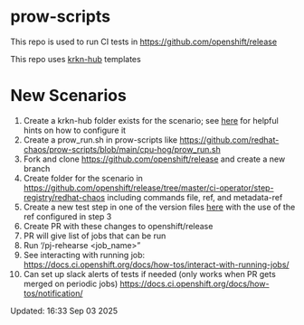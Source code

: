 # prow-scripts

This repo is used to run CI tests in https://github.com/openshift/release

This repo uses [krkn-hub](https://github.com/krkn-chaos/krkn-hub) templates 


# New Scenarios

1. Create a krkn-hub folder exists for the scenario; see [here](https://krkn-chaos.dev/docs/developers-guide/editing-krkn-hub/) for helpful hints on how to configure it
2. Create a prow_run.sh in prow-scripts like https://github.com/redhat-chaos/prow-scripts/blob/main/cpu-hog/prow_run.sh
3. Fork and clone https://github.com/openshift/release and create a new branch
4. Create folder for the scenario in https://github.com/openshift/release/tree/master/ci-operator/step-registry/redhat-chaos including commands file, ref, and metadata-ref
5. Create a new test step in one of the version files [here](https://github.com/openshift/release/tree/master/ci-operator/config/redhat-chaos/prow-scripts) with the use of the ref configured in step 3
6. Create PR with these changes to openshift/release
7. PR will give list of jobs that can be run
8. Run ‘/pj-rehearse <job_name>”
9. See interacting with running job: https://docs.ci.openshift.org/docs/how-tos/interact-with-running-jobs/
10. Can set up slack alerts of tests if needed (only works when PR gets merged on periodic jobs)
https://docs.ci.openshift.org/docs/how-tos/notification/



Updated: 16:33 Sep 03 2025
